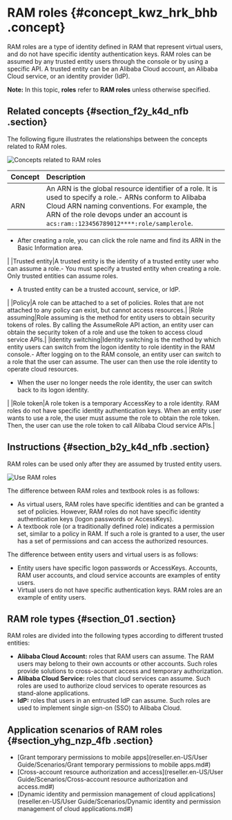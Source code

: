 # RAM roles {#concept_kwz_hrk_bhb .concept}

RAM roles are a type of identity defined in RAM that represent virtual users, and do not have specific identity authentication keys. RAM roles can be assumed by any trusted entity users through the console or by using a specific API. A trusted entity can be an Alibaba Cloud account, an Alibaba Cloud service, or an identity provider \(IdP\).

**Note:** In this topic, **roles** refer to **RAM roles** unless otherwise specified.

## Related concepts {#section_f2y_k4d_nfb .section}

The following figure illustrates the relationships between the concepts related to RAM roles.

![Concepts related to RAM roles](images/14219_en-US.png "Concepts related to RAM roles")

|Concept|Description|
|:------|:----------|
|ARN|An ARN is the global resource identifier of a role. It is used to specify a role.-   ARNs conform to Alibaba Cloud ARN naming conventions. For example, the ARN of the role devops under an account is `acs:ram::123456789012****:role/samplerole`.
-   After creating a role, you can click the role name and find its ARN in the Basic Information area.

|
|Trusted entity|A trusted entity is the identity of a trusted entity user who can assume a role.-   You must specify a trusted entity when creating a role. Only trusted entities can assume roles.
-   A trusted entity can be a trusted account, service, or IdP.

|
|Policy|A role can be attached to a set of policies. Roles that are not attached to any policy can exist, but cannot access resources.|
|Role assuming|Role assuming is the method for entity users to obtain security tokens of roles. By calling the AssumeRole API action, an entity user can obtain the security token of a role and use the token to access cloud service APIs.|
|Identity switching|Identity switching is the method by which entity users can switch from the logon identity to role identity in the RAM console.-   After logging on to the RAM console, an entity user can switch to a role that the user can assume. The user can then use the role identity to operate cloud resources.
-   When the user no longer needs the role identity, the user can switch back to its logon identity.

|
|Role token|A role token is a temporary AccessKey to a role identity. RAM roles do not have specific identity authentication keys. When an entity user wants to use a role, the user must assume the role to obtain the role token. Then, the user can use the role token to call Alibaba Cloud service APIs.|

## Instructions {#section_b2y_k4d_nfb .section}

RAM roles can be used only after they are assumed by trusted entity users.

![Use RAM roles](images/14225_en-US.png "Use RAM roles")

The difference between RAM roles and textbook roles is as follows:

-   As virtual users, RAM roles have specific identities and can be granted a set of policies. However, RAM roles do not have specific identity authentication keys \(logon passwords or AccessKeys\).
-   A textbook role \(or a traditionally defined role\) indicates a permission set, similar to a policy in RAM. If such a role is granted to a user, the user has a set of permissions and can access the authorized resources.

The difference between entity users and virtual users is as follows:

-   Entity users have specific logon passwords or AccessKeys. Accounts, RAM user accounts, and cloud service accounts are examples of entity users.
-   Virtual users do not have specific authentication keys. RAM roles are an example of entity users.

## RAM role types {#section_01 .section}

RAM roles are divided into the following types according to different trusted entities:

-   **Alibaba Cloud Account:** roles that RAM users can assume. The RAM users may belong to their own accounts or other accounts. Such roles provide solutions to cross-account access and temporary authorization.
-   **Alibaba Cloud Service:** roles that cloud services can assume. Such roles are used to authorize cloud services to operate resources as stand-alone applications.
-   **IdP:** roles that users in an entrusted IdP can assume. Such roles are used to implement single sign-on \(SSO\) to Alibaba Cloud.

## Application scenarios of RAM roles {#section_yhg_nzp_4fb .section}

-   [Grant temporary permissions to mobile apps](reseller.en-US/User Guide/Scenarios/Grant temporary permissions to mobile apps.md#)
-   [Cross-account resource authorization and access](reseller.en-US/User Guide/Scenarios/Cross-account resource authorization and access.md#)
-   [Dynamic identity and permission management of cloud applications](reseller.en-US/User Guide/Scenarios/Dynamic identity and permission management of cloud applications.md#)

